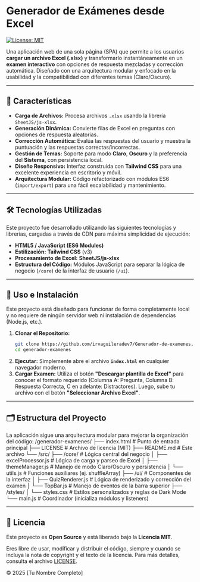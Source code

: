 # Generador de Exámenes desde Excel

[![License: MIT](https://img.shields.io/badge/License-MIT-yellow.svg)](https://opensource.org/licenses/MIT)

Una aplicación web de una sola página (SPA) que permite a los usuarios **cargar un archivo Excel (.xlsx)** y transformarlo instantáneamente en un **examen interactivo** con opciones de respuesta mezcladas y corrección automática. Diseñado con una arquitectura modular y enfocado en la usabilidad y la compatibilidad con diferentes temas (Claro/Oscuro).

---

## 🌟 Características

* **Carga de Archivos:** Procesa archivos `.xlsx` usando la librería `SheetJS/js-xlsx`.
* **Generación Dinámica:** Convierte filas de Excel en preguntas con opciones de respuesta aleatorias.
* **Corrección Automática:** Evalúa las respuestas del usuario y muestra la puntuación y las respuestas correctas/incorrectas.
* **Gestión de Temas:** Soporte para modo **Claro**, **Oscuro** y la preferencia del **Sistema**, con persistencia local.
* **Diseño Responsivo:** Interfaz construida con **Tailwind CSS** para una excelente experiencia en escritorio y móvil.
* **Arquitectura Modular:** Código refactorizado con módulos ES6 (`import/export`) para una fácil escalabilidad y mantenimiento.

---

## 🛠️ Tecnologías Utilizadas

Este proyecto fue desarrollado utilizando las siguientes tecnologías y librerías, cargadas a través de CDN para máxima simplicidad de ejecución:

* **HTML5 / JavaScript (ES6 Modules)**
* **Estilización:** **Tailwind CSS** (v3)
* **Procesamiento de Excel:** **SheetJS/js-xlsx**
* **Estructura del Código:** Módulos JavaScript para separar la lógica de negocio (`/core`) de la interfaz de usuario (`/ui`).

---

## 🚀 Uso e Instalación

Este proyecto está diseñado para funcionar de forma completamente local y no requiere de ningún servidor web ni instalación de dependencias (Node.js, etc.).

1.  **Clonar el Repositorio:**
    ```bash
    git clone https://github.com/irvaguileradev7/Generador-de-examenes.git
    cd generador-examenes
    ```
2.  **Ejecutar:** Simplemente abre el archivo **`index.html`** en cualquier navegador moderno.
3.  **Cargar Examen:** Utiliza el botón **"Descargar plantilla de Excel"** para conocer el formato requerido (Columna A: Pregunta, Columna B: Respuesta Correcta, C en adelante: Distractores). Luego, sube tu archivo con el botón **"Seleccionar Archivo Excel"**.

---

## 🗂️ Estructura del Proyecto

La aplicación sigue una arquitectura modular para mejorar la organización del código:
/generador-examenes/
├── index.html               # Punto de entrada principal
├── LICENSE                  # Archivo de licencia (MIT)
├── README.md                # Este archivo
└── /src/
├── /core/               # Lógica central del negocio
│   ├── excelProcessor.js  # Lógica de carga y parseo de Excel
│   ├── themeManager.js    # Manejo de modo Claro/Oscuro y persistencia
│   └── utils.js           # Funciones auxiliares (ej. shuffleArray)
├── /ui/                 # Componentes de la interfaz
│   ├── QuizRenderer.js    # Lógica de renderizado y corrección del examen
│   └── TopBar.js          # Manejo de eventos de la barra superior
├── /styles/
│   └── styles.css       # Estilos personalizados y reglas de Dark Mode
└── main.js              # Coordinador (inicializa módulos y listeners)

---

## 📄 Licencia

Este proyecto es **Open Source** y está liberado bajo la **Licencia MIT**.

Eres libre de usar, modificar y distribuir el código, siempre y cuando se incluya la nota de copyright y el texto de la licencia. Para más detalles, consulta el archivo [LICENSE](LICENSE).

&copy; 2025 [Tu Nombre Completo]